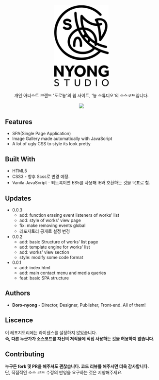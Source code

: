 <p align="center">
<img src="img/logo_studio_withtypo.svg" width="180"><br><br>
개인 아티스트 브랜드 '도로뇽'의 웹 사이트, '뇽 스튜디오'의 소스코드입니다.
<br><br>
<img src="https://img.shields.io/github/stars/Doro-nyong/nyong-studio.svg?style=flat-square">
</p>

## Features

* SPA(Single Page Application)
* Image Gallery made automatically with JavaScript
* A lot of ugly CSS to style its look pretty


## Built With

* HTML5
* CSS3 - 향후 Scss로 변경 예정.
* Vanila JavaScript - 되도록이면 ES5를 사용해 IE와 호환하는 것을 목표로 함.


## Updates

* 0.0.3
    * add: function erasing event listeners of works' list
    * add: style of works' view page
    * fix: make removing events global
    * 레포지토리 공개로 설정 변경
* 0.0.2
    * add: basic Structure of works' list page
    * add: template engine for works' list
    * add: works' view section
    * style: modify some code format
* 0.0.1
    * add: index.html
    * add: main contact menu and media queries
    * feat: basic SPA structure


## Authors

* **Doro-nyong** - Director, Designer, Publisher, Front-end. All of them!


## Liscence

이 레포지토리에는 라이센스를 설정하지 않았습니다.<br>
**즉, 다른 누군가가 소스코드를 자신의 저작물에 직접 사용하는 것을 허용하지 않습니다.**


## Contributing

**누구든 fork 및 PR을 해주셔도 괜찮습니다. 코드 리뷰를 해주시면 더욱 감사합니다.**<br>
단, 직접적인 소스 코드 수정의 반영을 요구하는 것은 지양해주세요.
